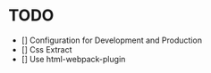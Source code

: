 
# TODO

+ [] Configuration for Development and Production
+ [] Css Extract
+ [] Use html-webpack-plugin
